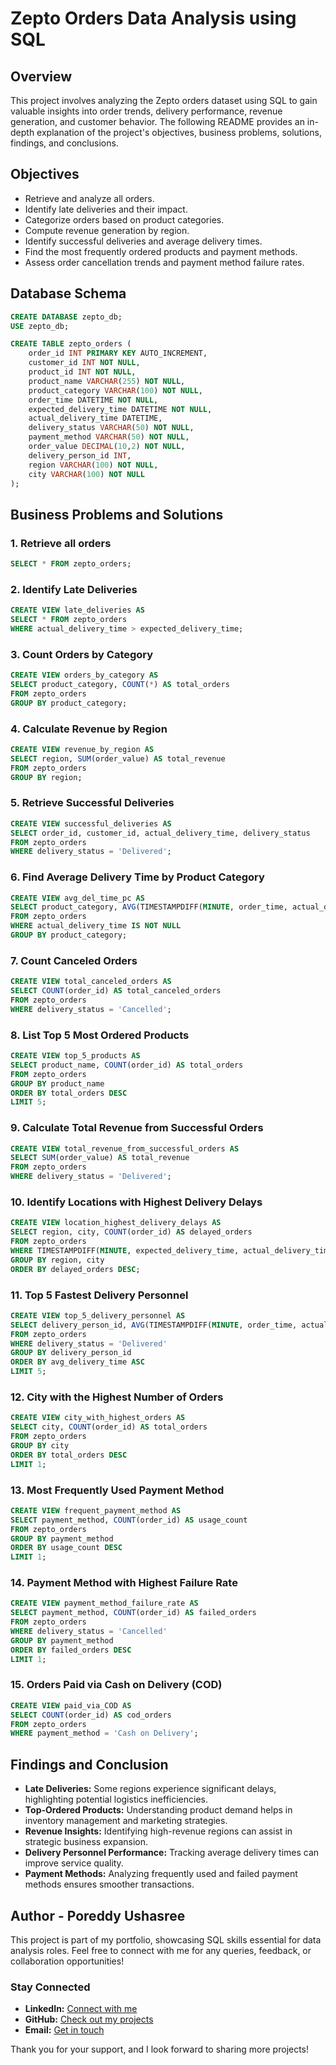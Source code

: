 # Zepto Orders Data Analysis using SQL

## Overview
This project involves analyzing the Zepto orders dataset using SQL to gain valuable insights into order trends, delivery performance, revenue generation, and customer behavior. The following README provides an in-depth explanation of the project's objectives, business problems, solutions, findings, and conclusions.

## Objectives

- Retrieve and analyze all orders.
- Identify late deliveries and their impact.
- Categorize orders based on product categories.
- Compute revenue generation by region.
- Identify successful deliveries and average delivery times.
- Find the most frequently ordered products and payment methods.
- Assess order cancellation trends and payment method failure rates.

## Database Schema

```sql
CREATE DATABASE zepto_db;
USE zepto_db;

CREATE TABLE zepto_orders (
    order_id INT PRIMARY KEY AUTO_INCREMENT,
    customer_id INT NOT NULL,
    product_id INT NOT NULL,
    product_name VARCHAR(255) NOT NULL,
    product_category VARCHAR(100) NOT NULL,
    order_time DATETIME NOT NULL,
    expected_delivery_time DATETIME NOT NULL,
    actual_delivery_time DATETIME,
    delivery_status VARCHAR(50) NOT NULL,
    payment_method VARCHAR(50) NOT NULL,
    order_value DECIMAL(10,2) NOT NULL,
    delivery_person_id INT,
    region VARCHAR(100) NOT NULL,
    city VARCHAR(100) NOT NULL
);
```

## Business Problems and Solutions

### 1. Retrieve all orders
```sql
SELECT * FROM zepto_orders;
```

### 2. Identify Late Deliveries
```sql
CREATE VIEW late_deliveries AS
SELECT * FROM zepto_orders
WHERE actual_delivery_time > expected_delivery_time;
```

### 3. Count Orders by Category
```sql
CREATE VIEW orders_by_category AS
SELECT product_category, COUNT(*) AS total_orders
FROM zepto_orders
GROUP BY product_category;
```

### 4. Calculate Revenue by Region
```sql
CREATE VIEW revenue_by_region AS
SELECT region, SUM(order_value) AS total_revenue
FROM zepto_orders
GROUP BY region;
```

### 5. Retrieve Successful Deliveries
```sql
CREATE VIEW successful_deliveries AS
SELECT order_id, customer_id, actual_delivery_time, delivery_status
FROM zepto_orders
WHERE delivery_status = 'Delivered';
```

### 6. Find Average Delivery Time by Product Category
```sql
CREATE VIEW avg_del_time_pc AS
SELECT product_category, AVG(TIMESTAMPDIFF(MINUTE, order_time, actual_delivery_time)) AS avg_delivery_time
FROM zepto_orders
WHERE actual_delivery_time IS NOT NULL
GROUP BY product_category;
```

### 7. Count Canceled Orders
```sql
CREATE VIEW total_canceled_orders AS
SELECT COUNT(order_id) AS total_canceled_orders
FROM zepto_orders
WHERE delivery_status = 'Cancelled';
```

### 8. List Top 5 Most Ordered Products
```sql
CREATE VIEW top_5_products AS
SELECT product_name, COUNT(order_id) AS total_orders
FROM zepto_orders
GROUP BY product_name
ORDER BY total_orders DESC
LIMIT 5;
```

### 9. Calculate Total Revenue from Successful Orders
```sql
CREATE VIEW total_revenue_from_successful_orders AS
SELECT SUM(order_value) AS total_revenue
FROM zepto_orders
WHERE delivery_status = 'Delivered';
```

### 10. Identify Locations with Highest Delivery Delays
```sql
CREATE VIEW location_highest_delivery_delays AS
SELECT region, city, COUNT(order_id) AS delayed_orders
FROM zepto_orders
WHERE TIMESTAMPDIFF(MINUTE, expected_delivery_time, actual_delivery_time) > 15
GROUP BY region, city
ORDER BY delayed_orders DESC;
```

### 11. Top 5 Fastest Delivery Personnel
```sql
CREATE VIEW top_5_delivery_personnel AS
SELECT delivery_person_id, AVG(TIMESTAMPDIFF(MINUTE, order_time, actual_delivery_time)) AS avg_delivery_time
FROM zepto_orders
WHERE delivery_status = 'Delivered'
GROUP BY delivery_person_id
ORDER BY avg_delivery_time ASC
LIMIT 5;
```

### 12. City with the Highest Number of Orders
```sql
CREATE VIEW city_with_highest_orders AS
SELECT city, COUNT(order_id) AS total_orders
FROM zepto_orders
GROUP BY city
ORDER BY total_orders DESC
LIMIT 1;
```

### 13. Most Frequently Used Payment Method
```sql
CREATE VIEW frequent_payment_method AS
SELECT payment_method, COUNT(order_id) AS usage_count
FROM zepto_orders
GROUP BY payment_method
ORDER BY usage_count DESC
LIMIT 1;
```

### 14. Payment Method with Highest Failure Rate
```sql
CREATE VIEW payment_method_failure_rate AS
SELECT payment_method, COUNT(order_id) AS failed_orders
FROM zepto_orders
WHERE delivery_status = 'Cancelled'
GROUP BY payment_method
ORDER BY failed_orders DESC
LIMIT 1;
```

### 15. Orders Paid via Cash on Delivery (COD)
```sql
CREATE VIEW paid_via_COD AS
SELECT COUNT(order_id) AS cod_orders
FROM zepto_orders
WHERE payment_method = 'Cash on Delivery';
```

## Findings and Conclusion

- **Late Deliveries:** Some regions experience significant delays, highlighting potential logistics inefficiencies.
- **Top-Ordered Products:** Understanding product demand helps in inventory management and marketing strategies.
- **Revenue Insights:** Identifying high-revenue regions can assist in strategic business expansion.
- **Delivery Personnel Performance:** Tracking average delivery times can improve service quality.
- **Payment Methods:** Analyzing frequently used and failed payment methods ensures smoother transactions.

## Author - Poreddy Ushasree

This project is part of my portfolio, showcasing SQL skills essential for data analysis roles. Feel free to connect with me for any queries, feedback, or collaboration opportunities!

### Stay Connected

- **LinkedIn:** [Connect with me](https://www.linkedin.com)
- **GitHub:** [Check out my projects](https://github.com)
- **Email:** [Get in touch](mailto:example@example.com)

Thank you for your support, and I look forward to sharing more projects!

